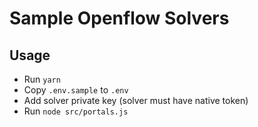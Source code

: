 # Sample Openflow Solvers

## Usage

- Run `yarn`
- Copy `.env.sample` to `.env`
- Add solver private key (solver must have native token)
- Run `node src/portals.js`
